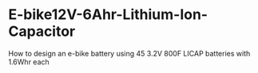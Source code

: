 # E-bike12V-6Ahr-Lithium-Ion-Capacitor
How to design an e-bike battery using 45 3.2V 800F LICAP batteries with 1.6Whr each
